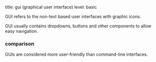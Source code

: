 title: gui (graphical user interface)
level: basic

GUI refers to the non-text based user interfaces with graphic icons.

GUI usually contains dropdowns, buttons and other components to allow easy navigation.

### comparison
GUIs are considered more user-friendly than command-line interfaces.
